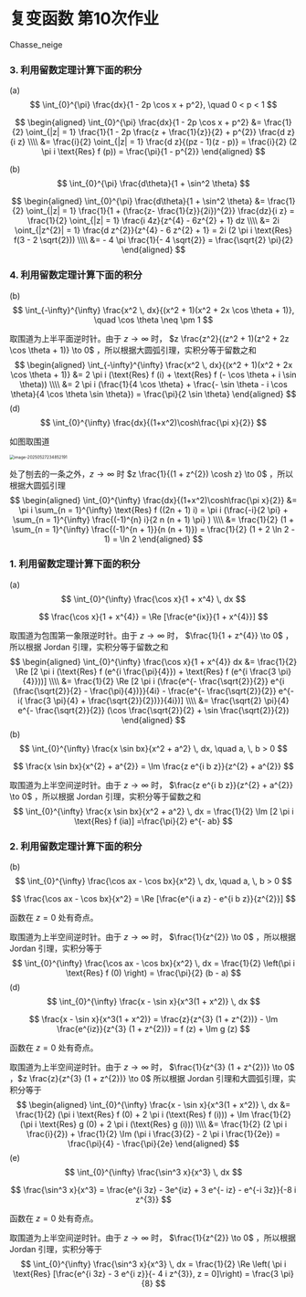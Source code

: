 # 复变函数 第10次作业

Chasse_neige

### 3. 利用留数定理计算下面的积分  

(a)  
$$
\int_{0}^{\pi} \frac{dx}{1 - 2p \cos x + p^2}, \quad 0 < p < 1
$$

$$
\begin{aligned}
\int_{0}^{\pi} \frac{dx}{1 - 2p \cos x + p^2} &= \frac{1}{2} \oint_{|z| = 1} \frac{1}{1 - 2p \frac{z + \frac{1}{z}}{2} + p^{2}} \frac{d z}{i z} \\\\
&= \frac{i}{2} \oint_{|z| = 1} \frac{d z}{(pz - 1)(z - p)} = \frac{i}{2} (2 \pi i \text{Res} f (p)) = \frac{\pi}{1 - p^{2}}
\end{aligned}
$$

(b)  
$$
\int_{0}^{\pi} \frac{d\theta}{1 + \sin^2 \theta}
$$

$$
\begin{aligned}
\int_{0}^{\pi} \frac{d\theta}{1 + \sin^2 \theta} &= \frac{1}{2} \oint_{|z| = 1} \frac{1}{1 + (\frac{z- \frac{1}{z}}{2i})^{2}} \frac{dz}{i z} = \frac{1}{2} \oint_{|z| = 1} \frac{i 4z}{z^{4} - 6z^{2} + 1} dz \\\\
&= 2i \oint_{|z^{2}| = 1} \frac{d z^{2}}{z^{4} - 6 z^{2} + 1} = 2i (2 \pi i \text{Res} f(3 - 2 \sqrt{2})) \\\\
&= - 4 \pi \frac{1}{- 4 \sqrt{2}} = \frac{\sqrt{2} \pi}{2}
\end{aligned}
$$

### 4. 利用留数定理计算下面的积分  

(b)  
$$
\int_{-\infty}^{\infty} \frac{x^2 \, dx}{(x^2 + 1)(x^2 + 2x \cos \theta + 1)}, \quad \cos \theta \neq \pm 1
$$

取围道为上半平面逆时针。由于 $z \to \infty$ 时， $z \frac{z^2}{(z^2 + 1)(z^2 + 2z \cos \theta + 1)} \to 0$ ，所以根据大圆弧引理，实积分等于留数之和
$$
\begin{aligned}
\int_{-\infty}^{\infty} \frac{x^2 \, dx}{(x^2 + 1)(x^2 + 2x \cos \theta + 1)} &= 2 \pi i (\text{Res} f (i) + \text{Res} f (- \cos \theta + i \sin \theta)) \\\\
&= 2 \pi i (\frac{1}{4 \cos \theta} + \frac{- \sin \theta - i \cos \theta}{4 \cos \theta \sin \theta}) = \frac{\pi}{2 \sin \theta}
\end{aligned}
$$
(d)  
$$
\int_{0}^{\infty} \frac{dx}{(1+x^2)\cosh\frac{\pi x}{2}}
$$

如图取围道

<img src="/Users/wutong/Library/Application Support/typora-user-images/image-20250527234852191.png" alt="image-20250527234852191" style="zoom:50%;" />

处了刨去的一条之外，$z \to \infty$ 时 $z \frac{1}{(1 + z^{2}) \cosh z} \to 0$ ，所以根据大圆弧引理
$$
\begin{aligned}
\int_{0}^{\infty} \frac{dx}{(1+x^2)\cosh\frac{\pi x}{2}} &= \pi i \sum_{n = 1}^{\infty} \text{Res} f ((2n + 1) i)  =  \pi i (\frac{-i}{2 \pi} + \sum_{n = 1}^{\infty} \frac{(-1)^{n} i}{2 n (n + 1) \pi} ) \\\\
&= \frac{1}{2} (1 + \sum_{n = 1}^{\infty} \frac{(-1)^{n + 1}}{n (n + 1)}) = \frac{1}{2} (1 + 2 \ln 2 - 1) = \ln 2
\end{aligned}
$$

### 1. 利用留数定理计算下面的积分  

(a)  
$$
\int_{0}^{\infty} \frac{\cos x}{1 + x^4} \, dx  
$$

$$
\frac{\cos x}{1 + x^{4}}  = \Re [\frac{e^{ix}}{1 + x^{4}}] 
$$

取围道为包围第一象限逆时针。由于 $z \to \infty$ 时， $\frac{1}{1 + z^{4}} \to 0$ ，所以根据 Jordan 引理，实积分等于留数之和
$$
\begin{aligned}
\int_{0}^{\infty} \frac{\cos x}{1 + x^{4}} dx &= \frac{1}{2} \Re [2 \pi i (\text{Res} f (e^{i \frac{\pi}{4}}) + \text{Res} f (e^{i \frac{3 \pi}{4}}))] \\\\
&= \frac{1}{2} \Re [2 \pi i (\frac{e^{- \frac{\sqrt{2}}{2}} e^{i (\frac{\sqrt{2}}{2} - \frac{\pi}{4})}}{4i} - \frac{e^{- \frac{\sqrt{2}}{2}} e^{- i( \frac{3 \pi}{4} + \frac{\sqrt{2}}{2})}}{4i})] \\\\
&= \frac{\sqrt{2} \pi}{4} e^{- \frac{\sqrt{2}}{2}} (\cos \frac{\sqrt{2}}{2} + \sin \frac{\sqrt{2}}{2})
\end{aligned}
$$
(b)  
$$
\int_{0}^{\infty} \frac{x \sin bx}{x^2 + a^2} \, dx, \quad a, \, b > 0
$$

$$
\frac{x \sin bx}{x^{2} + a^{2}} = \Im \frac{z e^{i b z}}{z^{2} + a^{2}}
$$

取围道为上半空间逆时针。由于 $z \to \infty$ 时， $\frac{z e^{i b z}}{z^{2} + a^{2}} \to 0$ ，所以根据 Jordan 引理，实积分等于留数之和
$$
\int_{0}^{\infty} \frac{x \sin bx}{x^2 + a^2} \, dx = \frac{1}{2} \Im [2 \pi i \text{Res} f (ia)] =\frac{\pi}{2} e^{- ab}
$$

### 2. 利用留数定理计算下面的积分  

(b)  
$$
\int_{0}^{\infty} \frac{\cos ax - \cos bx}{x^2} \, dx, \quad a, \, b > 0
$$

$$
\frac{\cos ax - \cos bx}{x^2} = \Re [\frac{e^{i a z} - e^{i b z}}{z^{2}}]
$$

函数在 $z = 0$ 处有奇点。

取围道为上半空间逆时针。由于 $z \to \infty$ 时， $\frac{1}{z^{2}} \to 0$ ，所以根据 Jordan 引理，实积分等于
$$
\int_{0}^{\infty} \frac{\cos ax - \cos bx}{x^2} \, dx = \frac{1}{2} \left(\pi i \text{Res} f (0) \right) = \frac{\pi}{2} (b - a)
$$
(d)  
$$
\int_{0}^{\infty} \frac{x - \sin x}{x^3(1 + x^2)} \, dx
$$

$$
\frac{x - \sin x}{x^3(1 + x^2)} =  \frac{z}{z^{3} (1 + z^{2})} - \Im \frac{e^{iz}}{z^{3} (1 + z^{2})} = f (z) + \Im g (z)
$$

函数在 $z = 0$  处有奇点。

取围道为上半空间逆时针。由于 $z \to \infty$ 时， $\frac{1}{z^{3} (1 + z^{2})} \to 0$ ，$z \frac{z}{z^{3} (1 + z^{2})} \to 0$ 所以根据 Jordan 引理和大圆弧引理，实积分等于
$$
\begin{aligned}
\int_{0}^{\infty} \frac{x - \sin x}{x^3(1 + x^2)} \, dx &= \frac{1}{2} (\pi i \text{Res} f (0) + 2 \pi i (\text{Res} f (i))) + \Im \frac{1}{2} (\pi i \text{Res} g (0) + 2 \pi i (\text{Res} g (i))) \\\\
&= \frac{1}{2} (2 \pi i \frac{i}{2}) + \frac{1}{2} \Im (\pi i \frac{3}{2} - 2 \pi i \frac{1}{2e}) = \frac{\pi}{4} - \frac{\pi}{2e}
\end{aligned}
$$
(e)  
$$
\int_{0}^{\infty} \frac{\sin^3 x}{x^3} \, dx
$$

$$
\frac{\sin^3 x}{x^3} = \frac{e^{i 3z} - 3e^{iz} + 3 e^{- iz} - e^{-i 3z}}{-8 i z^{3}}
$$

函数在 $z = 0$  处有奇点。

取围道为上半空间逆时针。由于 $z \to \infty$ 时， $\frac{1}{z^{2}} \to 0$ ，所以根据 Jordan 引理，实积分等于
$$
\int_{0}^{\infty} \frac{\sin^3 x}{x^3} \, dx = \frac{1}{2} \Re \left( \pi i \text{Res} [\frac{e^{i 3z} - 3 e^{i z}}{- 4 i z^{3}}, z = 0]\right) = \frac{3 \pi}{8}
$$
